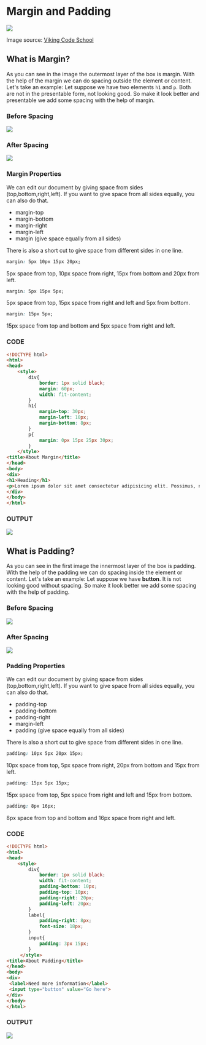 # Margin and Padding

![](https://s3.amazonaws.com/viking_education/web_development/web_app_eng/css_box_model_chrome.png)

Image source: [Viking Code School](https://www.vikingcodeschool.com/html5-and-css3/the-css-box-model)

## What is Margin?

As you can see in the image the outermost layer of the box is margin. With the help of the margin we can do spacing outside the element or content. Let's take an example: Let suppose we have two elements `h1` and `p`. Both are not in the presentable form, not looking good. So make it look better  and presentable we add some spacing with the help of margin.  

### Before Spacing
![](https://images.samimunir2002.repl.co/withoutspace.png)

### After Spacing
![](https://images.samimunir2002.repl.co/withspace.png)

### Margin Properties

We can edit our document by giving space from sides (top,bottom,right,left). If you want to give space from all sides equally, you can also do that.

- margin-top
- margin-bottom
- margin-right
- margin-left
- margin (give space equally from all sides)

There is also a short cut to give space from different sides in one line.

```css
margin: 5px 10px 15px 20px; 
```
5px space from top, 10px space from right, 15px from bottom and 20px from left.

```css
margin: 5px 15px 5px;
```
5px space from top, 15px space from right and left and 5px  from bottom.

```css
margin: 15px 5px;
```
15px space from top and bottom and 5px space from right and left.

### CODE
```html
<!DOCTYPE html>
<html>
<head>
    <style>
        div{
            border: 1px solid black;
            margin: 60px;
            width: fit-content;
        }
        h1{
            margin-top: 30px;
            margin-left: 10px;
            margin-bottom: 8px;
        }
        p{
            margin: 0px 15px 25px 30px;
        }
    </style>
<title>About Margin</title>
</head>
<body>
<div>
<h1>Heading</h1>
<p>Lorem ipsum dolor sit amet consectetur adipisicing elit. Possimus, neque doloremque commodi.</p>
</div>
</body>
</html>
```
### OUTPUT
![](https://images.samimunir2002.repl.co/code.png)

## What is Padding?

As you can see in the first image the innermost layer of the box is padding. With the help of the padding we can do spacing inside the element or content. Let's take an example: Let suppose we have **button**. It is not looking good without spacing. So make it look better we add some spacing with the help of padding.  

### Before Spacing
![](https://images.samimunir2002.repl.co/button.png)

### After Spacing
![](https://images.samimunir2002.repl.co/buttonwithpadding.png)

### Padding Properties

We can edit our document by giving space from sides (top,bottom,right,left). If you want to give space from all sides equally, you can also do that.

- padding-top
- padding-bottom
- padding-right
- margin-left
- padding (give space equally from all sides)

There is also a short cut to give space from different sides in one line.

```css
padding: 10px 5px 20px 15px; 
```
10px space from top, 5px space from right, 20px from bottom and 15px from left.

```css
padding: 15px 5px 15px;
```
15px space from top, 5px space from right and left and 15px  from bottom.

```css
padding: 8px 16px;
```
8px space from top and bottom and 16px space from right and left.

### CODE
```html
<!DOCTYPE html>
<html>
<head>
    <style>
        div{
            border: 1px solid black;   
            width: fit-content;
            padding-bottom: 10px;
            padding-top: 10px;
            padding-right: 20px;
            padding-left: 20px;
        }
        label{
            padding-right: 8px;
            font-size: 18px;
        }
        input{
            padding: 3px 15px;
        }      
     </style>
<title>About Padding</title>
</head>
<body>
<div>
 <label>Need more information</label>
 <input type="button" value="Go here">
</div>
</body>
</html>
```
### OUTPUT
![](https://images.samimunir2002.repl.co/paddingPic.png)
